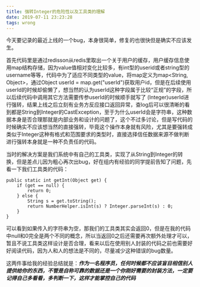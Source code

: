 ```yaml
---
title: 强转Integer的危险性以及工具类的理解
date: 2019-07-11 23:23:28
tags: wrong
---
```

今天要记录的最近上线的一个bug，本身很简单，修复的也很快但是确实不应该发生。

首先代码里是通过redisson从redis里取出一个关于用户的缓存，用户缓存信息使用map结构存储，因为value值相对变化比较多，有int型的userid或者string型的username等等，代码中为了适应不同类型的value，将map定义为map<String, Object>，通过Object userId = map.get("userId")获取用户id，但是在后续使用userId的时候却偷懒了，想当然的认为userId这种字段属于比较“正规”的字段，所以后续代码中调用其它方法需要传参userId的时候顺手就写了 (Integer)userId进行强转，结果上线之后立刻有业务方反应接口返回异常，查log后可以很清晰的看到都是String到Integer的CastException，至于为什么userId会是字符串，这种数据本身是否合理那就是内部业务和设计的问题了，这个不过多讨论，但是写代码的时候确实不应该想当然的直接强转，毕竟这个操作本身就有风险，尤其是要强转成类似于Integer这种有格式和范围要求的类型时，直接选择信任数据来源不做判断进行强转本身就是一种不负责任的代码。

当时的解决方案是我们系统中有自己的工具类，实现了从String到Integer的转换，但是差点儿因为粗心再次出bug，好在组内有经验的同学提前告知了问题，先看一下我们工具类的代码：

```
public static int getInt(Object get) {
    if (get == null) {
        return 0;
    } else {
        String s = get.toString();
        return NumberHelper.isInt(s) ? Integer.parseInt(s) : 0;
    }
}
```
可以看到如果传入的字符串为空，那我们的工具类其实会返回0，但是在我的代码中null和0完全是两个不同的概念，所以当返回0之后还需要再次额外处理才可以，暂且不说工具类这样设计是否合理，看来以后在使用别人封装的代码之前也需要好好阅读代码，因为人和人的想法是不同的，尽量减少这种错误的bug数量。

这两件事给我的经验总结就是：***作为一名程序员，任何时候都不应该盲目相信别人提供给你的东西，不管是自称可靠的数据还是一个你刚好需要的封装方法，一定要记得自己多看看，多判断一下，这样才能掌控自己的代码***